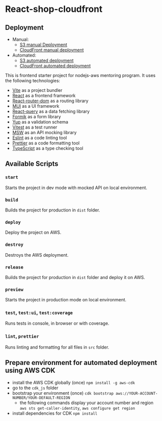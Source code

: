 # React-shop-cloudfront

## Deployment
- Manual:
  - [S3 manual Deployment](http://rss-aws-cloud-developer-module-2-manual.s3-website-eu-west-1.amazonaws.com)
  - [CloudFront manual deployment](https://d2brdewj8mwp4b.cloudfront.net)
- Automated:
  - [S3 automated deployment](http://rss-aws-cloud-developer-module-2-automated.s3-website-eu-west-1.amazonaws.com)
  - [CloudFront automated deployment](https://d24xwixe9x1f3a.cloudfront.net)

This is frontend starter project for nodejs-aws mentoring program. It uses the following technologies:

- [Vite](https://vitejs.dev/) as a project bundler
- [React](https://beta.reactjs.org/) as a frontend framework
- [React-router-dom](https://reactrouterdotcom.fly.dev/) as a routing library
- [MUI](https://mui.com/) as a UI framework
- [React-query](https://react-query-v3.tanstack.com/) as a data fetching library
- [Formik](https://formik.org/) as a form library
- [Yup](https://github.com/jquense/yup) as a validation schema
- [Vitest](https://vitest.dev/) as a test runner
- [MSW](https://mswjs.io/) as an API mocking library
- [Eslint](https://eslint.org/) as a code linting tool
- [Prettier](https://prettier.io/) as a code formatting tool
- [TypeScript](https://www.typescriptlang.org/) as a type checking tool

## Available Scripts

### `start`

Starts the project in dev mode with mocked API on local environment.

### `build`

Builds the project for production in `dist` folder.

### `deploy`

Deploy the project on AWS.

### `destroy`

Destroys the AWS deployment.

### `release`

Builds the project for production in `dist` folder and deploy it on AWS.

### `preview`

Starts the project in production mode on local environment.

### `test`, `test:ui`, `test:coverage`

Runs tests in console, in browser or with coverage.

### `lint`, `prettier`

Runs linting and formatting for all files in `src` folder.

## Prepare environment for automated deployment using AWS CDK
- install the AWS CDK globally (once) `npm install -g aws-cdk`
- go to the `cdk_js` folder
- bootstrap your environment (once) `cdk bootstrap aws://YOUR-ACCOUNT-NUMBER/YOUR-DEFAULT-REGION`
  - the following commands display your account number and region `aws sts get-caller-identity`, `aws configure get region`
- install dependencies for CDK `npm install`
